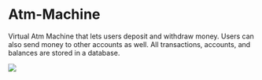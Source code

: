 # Atm-Machine
Virtual Atm Machine that lets users deposit and withdraw money. Users can also send money to other accounts as well. All transactions, accounts, and balances are stored in a database.

<img src='./misc/Atm Showcase.mp4'>

